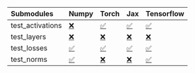 | Submodules       | Numpy                                                                                                                           | Torch                                                                                                                           | Jax                                                                                                                             | Tensorflow                                                                                                                      |
|:-----------------|:--------------------------------------------------------------------------------------------------------------------------------|:--------------------------------------------------------------------------------------------------------------------------------|:--------------------------------------------------------------------------------------------------------------------------------|:--------------------------------------------------------------------------------------------------------------------------------|
| test_activations | <a href="https://github.com/unifyai/ivy/runs/7939146848?check_suite_focus=true" rel="noopener noreferrer" target="_blank">❌</a> | <a href="https://github.com/unifyai/ivy/runs/7939147006?check_suite_focus=true" rel="noopener noreferrer" target="_blank">✅</a> | <a href="https://github.com/unifyai/ivy/runs/7939147156?check_suite_focus=true" rel="noopener noreferrer" target="_blank">✅</a> | <a href="https://github.com/unifyai/ivy/runs/7939147274?check_suite_focus=true" rel="noopener noreferrer" target="_blank">✅</a> |
| test_layers      | <a href="https://github.com/unifyai/ivy/runs/7939146895?check_suite_focus=true" rel="noopener noreferrer" target="_blank">❌</a> | <a href="https://github.com/unifyai/ivy/runs/7939147043?check_suite_focus=true" rel="noopener noreferrer" target="_blank">❌</a> | <a href="https://github.com/unifyai/ivy/runs/7939147185?check_suite_focus=true" rel="noopener noreferrer" target="_blank">❌</a> | <a href="https://github.com/unifyai/ivy/runs/7939147310?check_suite_focus=true" rel="noopener noreferrer" target="_blank">❌</a> |
| test_losses      | <a href="https://github.com/unifyai/ivy/runs/7939146937?check_suite_focus=true" rel="noopener noreferrer" target="_blank">✅</a> | <a href="https://github.com/unifyai/ivy/runs/7939147094?check_suite_focus=true" rel="noopener noreferrer" target="_blank">✅</a> | <a href="https://github.com/unifyai/ivy/runs/7939147217?check_suite_focus=true" rel="noopener noreferrer" target="_blank">✅</a> | <a href="https://github.com/unifyai/ivy/runs/7939147347?check_suite_focus=true" rel="noopener noreferrer" target="_blank">✅</a> |
| test_norms       | <a href="https://github.com/unifyai/ivy/runs/7939146974?check_suite_focus=true" rel="noopener noreferrer" target="_blank">✅</a> | <a href="https://github.com/unifyai/ivy/runs/7939147136?check_suite_focus=true" rel="noopener noreferrer" target="_blank">❌</a> | <a href="https://github.com/unifyai/ivy/runs/7939147248?check_suite_focus=true" rel="noopener noreferrer" target="_blank">❌</a> | <a href="https://github.com/unifyai/ivy/runs/7939147400?check_suite_focus=true" rel="noopener noreferrer" target="_blank">✅</a> |